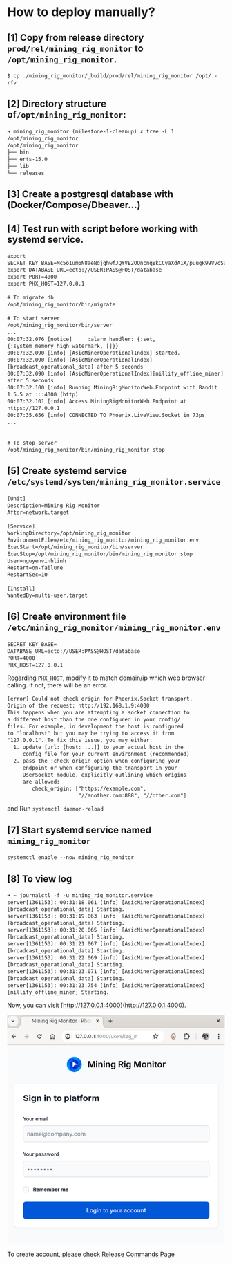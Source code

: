 # How to deploy manually?

## [1] Copy from release directory `prod/rel/mining_rig_monitor` to `/opt/mining_rig_monitor`.

```
$ cp ./mining_rig_monitor/_build/prod/rel/mining_rig_monitor /opt/ -rfv
```

## [2] Directory structure of`/opt/mining_rig_monitor`:
```shell
➜ mining_rig_monitor (milestone-1-cleanup) ✗ tree -L 1 /opt/mining_rig_monitor
/opt/mining_rig_monitor
├── bin
├── erts-15.0
├── lib
└── releases
```

## [3] Create a postgresql database with (**Docker/Compose/Dbeaver...**)

## [4] Test run with script before working with **systemd service**.

```
export SECRET_KEY_BASE=Mc5oIum6N8aeNdjghwfJQYVE2OQncnqBkCCyaXdA1X/puugR99VvcSuvAqOoGYdW
export DATABASE_URL=ecto://USER:PASS@HOST/database
export PORT=4000
export PHX_HOST=127.0.0.1

# To migrate db
/opt/mining_rig_monitor/bin/migrate

# To start server
/opt/mining_rig_monitor/bin/server
...
00:07:32.076 [notice]     :alarm_handler: {:set, {:system_memory_high_watermark, []}}
00:07:32.090 [info] [AsicMinerOperationalIndex] started.
00:07:32.090 [info] [AsicMinerOperationalIndex][broadcast_operational_data] after 5 seconds
00:07:32.090 [info] [AsicMinerOperationalIndex][nillify_offline_miner] after 5 seconds
00:07:32.100 [info] Running MiningRigMonitorWeb.Endpoint with Bandit 1.5.5 at :::4000 (http)
00:07:32.101 [info] Access MiningRigMonitorWeb.Endpoint at https://127.0.0.1
00:07:35.656 [info] CONNECTED TO Phoenix.LiveView.Socket in 73µs
...


# To stop server
/opt/mining_rig_monitor/bin/mining_rig_monitor stop
```

## [5] Create systemd service `/etc/systemd/system/mining_rig_monitor.service`
```
[Unit]
Description=Mining Rig Monitor
After=network.target

[Service]
WorkingDirectory=/opt/mining_rig_monitor
EnvironmentFile=/etc/mining_rig_monitor/mining_rig_monitor.env
ExecStart=/opt/mining_rig_monitor/bin/server
ExecStop=/opt/mining_rig_monitor/bin/mining_rig_monitor stop
User=nguyenvinhlinh
Restart=on-failure
RestartSec=10

[Install]
WantedBy=multi-user.target
```

## [6] Create environment file `/etc/mining_rig_monitor/mining_rig_monitor.env`
```text
SECRET_KEY_BASE=
DATABASE_URL=ecto://USER:PASS@HOST/database
PORT=4000
PHX_HOST=127.0.0.1
```
Regarding `PHX_HOST`, modify it to match domain/ip which web browser calling. if not, there will be an error.

```text
[error] Could not check origin for Phoenix.Socket transport.
Origin of the request: http://192.168.1.9:4000
This happens when you are attempting a socket connection to
a different host than the one configured in your config/
files. For example, in development the host is configured
to "localhost" but you may be trying to access it from
"127.0.0.1". To fix this issue, you may either:
  1. update [url: [host: ...]] to your actual host in the
     config file for your current environment (recommended)
  2. pass the :check_origin option when configuring your
     endpoint or when configuring the transport in your
     UserSocket module, explicitly outlining which origins
     are allowed:
        check_origin: ["https://example.com",
                       "//another.com:888", "//other.com"]
```

and Run `systemctl daemon-reload`

## [7] Start systemd service named `mining_rig_monitor`
```shell
systemctl enable --now mining_rig_monitor
```

## [8] To view log
```shell
➜ ~ journalctl -f -u mining_rig_monitor.service
server[1361153]: 00:31:18.061 [info] [AsicMinerOperationalIndex][broadcast_operational_data] Starting.
server[1361153]: 00:31:19.063 [info] [AsicMinerOperationalIndex][broadcast_operational_data] Starting.
server[1361153]: 00:31:20.065 [info] [AsicMinerOperationalIndex][broadcast_operational_data] Starting.
server[1361153]: 00:31:21.067 [info] [AsicMinerOperationalIndex][broadcast_operational_data] Starting.
server[1361153]: 00:31:22.069 [info] [AsicMinerOperationalIndex][broadcast_operational_data] Starting.
server[1361153]: 00:31:23.071 [info] [AsicMinerOperationalIndex][broadcast_operational_data] Starting.
server[1361153]: 00:31:23.754 [info] [AsicMinerOperationalIndex][nillify_offline_miner] Starting.
```

Now, you can visit [http://127.0.0.1:4000](http://127.0.0.1:4000).

![Login page](./images/007-login-page.png)

To create account, please check [Release Commands Page](/04.06-release-commands/)
